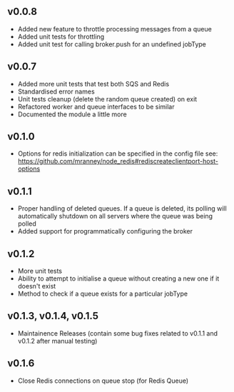 v0.0.8
------
- Added new feature to throttle processing messages from a queue
- Added unit tests for throttling
- Added unit test for calling broker.push for an undefined jobType

v0.0.7
------
- Added more unit tests that test both SQS and Redis
- Standardised error names
- Unit tests cleanup (delete the random queue created) on exit
- Refactored worker and queue interfaces to be similar
- Documented the module a little more

v0.1.0
------
- Options for redis initialization can be specified in the config file see: https://github.com/mranney/node_redis#rediscreateclientport-host-options

v0.1.1
------
- Proper handling of deleted queues. If a queue is deleted, its polling will automatically shutdown on all servers where the queue was being polled
- Added support for programmatically configuring the broker

v0.1.2
------
- More unit tests
- Ability to attempt to initialise a queue without creating a new one if it doesn't exist
- Method to check if a queue exists for a particular jobType

v0.1.3, v0.1.4, v0.1.5
----------------------
- Maintainence Releases (contain some bug fixes related to v0.1.1 and v0.1.2 after manual testing) 

v0.1.6
------
- Close Redis connections on queue stop (for Redis Queue)